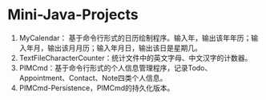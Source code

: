# Mini-Java-Projects

1. MyCalendar： 基于命令行形式的日历绘制程序。输入年，输出该年年历；输入年月，输出该月月历；输入年月日，输出该日是星期几。
2. TextFileCharacterCounter：统计文件中的英文字母、中文汉字的计数器。
3. PIMCmd：基于命令行形式的个人信息管理程序，记录Todo、Appointment、Contact、Note四类个人信息。
4. PIMCmd-Persistence，PIMCmd的持久化版本。